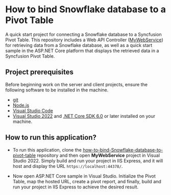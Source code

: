 # How to bind Snowflake database to a Pivot Table

A quick start project for connecting a Snowflake database to a Syncfusion Pivot Table. This repository includes a Web API Controller ([MyWebService](../MyWebService/)) for retrieving data from a Snowflake database, as well as a quick start sample in the ASP.NET Core platform that displays the retrieved data in a Syncfusion Pivot Table.

## Project prerequisites

Before beginning work on the server and client projects, ensure the following software to be installed in the machine.

* [git](https://git-scm.com/downloads)
* [Node.js](https://nodejs.org/en/)
* [Visual Studio Code](https://code.visualstudio.com/)
* [Visual Studio 2022](https://visualstudio.microsoft.com/downloads/ ) and [.NET Core SDK 6.0](https://dotnet.microsoft.com/en-us/download/dotnet/6.0) or later installed on your machine.

## How to run this application?

* To run this application, clone the [how-to-bind-Snowflake-database-to-pivot-table](https://github.com/SyncfusionExamples/how-to-bind-Snowflake-database-to-pivot-table) repository and then open **MyWebService** project in Visual Studio 2022. Simply build and run your project in IIS Express, and it will host and display the URL `https://localhost:44378/`.

*  Now open ASP.NET Core sample in Visual Studio. Initialize the Pivot Table, map the hosted URL, create a pivot report, and finally, build and run your project in IIS Express to achieve the desired result.